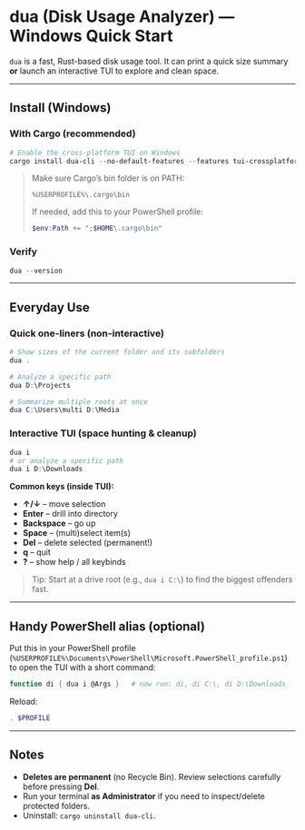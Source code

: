 # dua (Disk Usage Analyzer) — Windows Quick Start

`dua` is a fast, Rust-based disk usage tool. It can print a quick size summary **or** launch an interactive TUI to explore and clean space.

---

## Install (Windows)

### With Cargo (recommended)

```powershell
# Enable the cross-platform TUI on Windows
cargo install dua-cli --no-default-features --features tui-crossplatform
```

> Make sure Cargo’s bin folder is on PATH:
>
> ```
> %USERPROFILE%\.cargo\bin
> ```
>
> If needed, add this to your PowerShell profile:
>
> ```powershell
> $env:Path += ";$HOME\.cargo\bin"
> ```

### Verify

```powershell
dua --version
```

---

## Everyday Use

### Quick one-liners (non-interactive)

```powershell
# Show sizes of the current folder and its subfolders
dua .

# Analyze a specific path
dua D:\Projects

# Summarize multiple roots at once
dua C:\Users\multi D:\Media
```

### Interactive TUI (space hunting & cleanup)

```powershell
dua i
# or analyze a specific path
dua i D:\Downloads
```

**Common keys (inside TUI):**

* **↑/↓** – move selection
* **Enter** – drill into directory
* **Backspace** – go up
* **Space** – (multi)select item(s)
* **Del** – delete selected (permanent!)
* **q** – quit
* **?** – show help / all keybinds

> Tip: Start at a drive root (e.g., `dua i C:\`) to find the biggest offenders fast.

---

## Handy PowerShell alias (optional)

Put this in your PowerShell profile (`%USERPROFILE%\Documents\PowerShell\Microsoft.PowerShell_profile.ps1`) to open the TUI with a short command:

```powershell
function di { dua i @Args }   # now run: di, di C:\, di D:\Downloads
```

Reload:

```powershell
. $PROFILE
```

---

## Notes

* **Deletes are permanent** (no Recycle Bin). Review selections carefully before pressing **Del**.
* Run your terminal **as Administrator** if you need to inspect/delete protected folders.
* Uninstall: `cargo uninstall dua-cli`.
